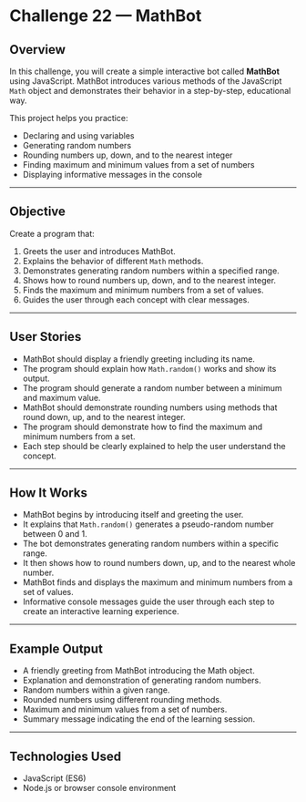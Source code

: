 # Challenge 22 — MathBot

## Overview

In this challenge, you will create a simple interactive bot called **MathBot** using JavaScript.
MathBot introduces various methods of the JavaScript `Math` object and demonstrates their behavior in a step-by-step, educational way.

This project helps you practice:

* Declaring and using variables
* Generating random numbers
* Rounding numbers up, down, and to the nearest integer
* Finding maximum and minimum values from a set of numbers
* Displaying informative messages in the console

---

## Objective

Create a program that:

1. Greets the user and introduces MathBot.
2. Explains the behavior of different `Math` methods.
3. Demonstrates generating random numbers within a specified range.
4. Shows how to round numbers up, down, and to the nearest integer.
5. Finds the maximum and minimum numbers from a set of values.
6. Guides the user through each concept with clear messages.

---

## User Stories

* MathBot should display a friendly greeting including its name.
* The program should explain how `Math.random()` works and show its output.
* The program should generate a random number between a minimum and maximum value.
* MathBot should demonstrate rounding numbers using methods that round down, up, and to the nearest integer.
* The program should demonstrate how to find the maximum and minimum numbers from a set.
* Each step should be clearly explained to help the user understand the concept.

---

## How It Works

* MathBot begins by introducing itself and greeting the user.
* It explains that `Math.random()` generates a pseudo-random number between 0 and 1.
* The bot demonstrates generating random numbers within a specific range.
* It then shows how to round numbers down, up, and to the nearest whole number.
* MathBot finds and displays the maximum and minimum numbers from a set of values.
* Informative console messages guide the user through each step to create an interactive learning experience.

---

## Example Output

* A friendly greeting from MathBot introducing the Math object.
* Explanation and demonstration of generating random numbers.
* Random numbers within a given range.
* Rounded numbers using different rounding methods.
* Maximum and minimum values from a set of numbers.
* Summary message indicating the end of the learning session.

---

## Technologies Used

* JavaScript (ES6)
* Node.js or browser console environment

